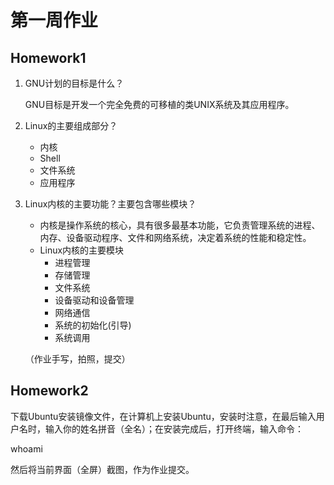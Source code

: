 # 第一周作业

## Homework1

1. GNU计划的目标是什么？

    GNU目标是开发一个完全免费的可移植的类UNIX系统及其应用程序。

2. Linux的主要组成部分？

   - 内核
   - Shell
   - 文件系统
   - 应用程序

3. Linux内核的主要功能？主要包含哪些模块？

    - 内核是操作系统的核心，具有很多最基本功能，它负责管理系统的进程、内存、设备驱动程序、文件和网络系统，决定着系统的性能和稳定性。
    - Linux内核的主要模块
      - 进程管理
      - 存储管理
      - 文件系统
      - 设备驱动和设备管理
      - 网络通信
      - 系统的初始化(引导)
      - 系统调用

    （作业手写，拍照，提交）

## Homework2

下载Ubuntu安装镜像文件，在计算机上安装Ubuntu，安装时注意，在最后输入用户名时，输入你的姓名拼音（全名）；在安装完成后，打开终端，输入命令：

whoami

然后将当前界面（全屏）截图，作为作业提交。
